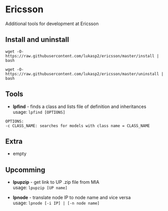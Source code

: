 # Ericsson
Additional tools for development at Ericsson

## Install and uninstall
```
wget -O- https://raw.githubusercontent.com/lukasp2/ericsson/master/install | bash
```
```
wget -O- https://raw.githubusercontent.com/lukasp2/ericsson/master/uninstall | bash
```

## Tools
* **lpfind** - finds a class and lists file of definition and inheritances \
usage: `lpfind [OPTIONS]`
```
OPTIONS:
-c CLASS_NAME: searches for models with class name = CLASS_NAME
```

## Extra
* empty

## Upcomming
* **lpupzip** - get link to UP .zip file from MIA \
usage: `lpupzip [UP name]`

* **lpnode** - translate node IP to node name and vice versa \
usage: `lpnode [-i IP] | [-n node name]`

